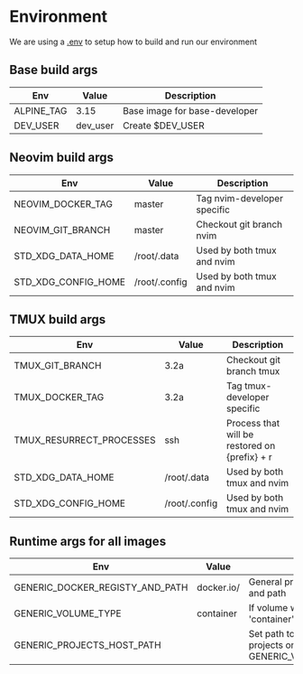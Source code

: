 # Environment

We are using a [.env](/src/.env) to setup how to build and run our environment

## Base build args

| Env        | Value    | Description                   |
| ---------- | -------- | ----------------------------- |
| ALPINE_TAG | 3.15     | Base image for base-developer |
| DEV_USER   | dev_user | Create $DEV_USER              |

## Neovim build args

| Env                 | Value         | Description                 |
| ------------------- | ------------- | --------------------------- |
| NEOVIM_DOCKER_TAG   | master        | Tag nvim-developer specific |
| NEOVIM_GIT_BRANCH   | master        | Checkout git branch nvim    |
| STD_XDG_DATA_HOME   | /root/.data   | Used by both tmux and nvim  |
| STD_XDG_CONFIG_HOME | /root/.config | Used by both tmux and nvim  |

## TMUX build args

| Env                      | Value         | Description                                   |
| ------------------------ | ------------- | --------------------------------------------- |
| TMUX_GIT_BRANCH          | 3.2a          | Checkout git branch tmux                      |
| TMUX_DOCKER_TAG          | 3.2a          | Tag tmux-developer specific                   |
| TMUX_RESURRECT_PROCESSES | ssh           | Process that will be restored on {prefix} + r |
| STD_XDG_DATA_HOME        | /root/.data   | Used by both tmux and nvim                    |
| STD_XDG_CONFIG_HOME      | /root/.config | Used by both tmux and nvim                    |

## Runtime args for all images

| Env                             | Value      | Description                                                                                          |
| ------------------------------- | ---------- | ---------------------------------------------------------------------------------------------------- |
| GENERIC_DOCKER_REGISTY_AND_PATH | docker.io/ | General prefix to docker registry and path                                                           |
| GENERIC_VOLUME_TYPE             | container  | If volume will be used from 'container' or 'localhost'                                               |
| GENERIC_PROJECTS_HOST_PATH      |            | Set path to where you have yout projects on the host (used only with GENERIC_VOLUME_TYPE=localhost)  |
